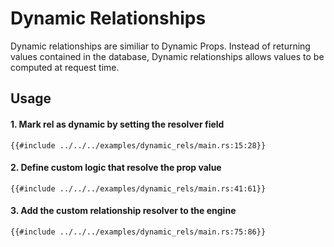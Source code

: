 # Dynamic Relationships

Dynamic relationships are similiar to Dynamic Props. Instead of returning values contained in the database, Dynamic relationships allows values to be computed at request time. 

## Usage

#### 1. Mark rel as dynamic by setting the resolver field

```rust,no_run,noplayground
{{#include ../../../examples/dynamic_rels/main.rs:15:28}}
```

#### 2. Define custom logic that resolve the prop value

```rust,no_run,noplayground
{{#include ../../../examples/dynamic_rels/main.rs:41:61}}
```

#### 3. Add the custom relationship resolver to the engine

```rust,no_run,noplayground
{{#include ../../../examples/dynamic_rels/main.rs:75:86}}
```
